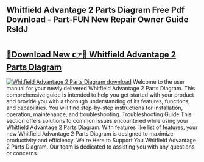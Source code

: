 ## Whitfield Advantage 2 Parts Diagram Free Pdf Download - Part-FUN New Repair Owner Guide RsldJ

# <h2><a href="http://dfi7bxd.blite.top/?on=Whitfield+Advantage+2+Parts+Diagram">🔗Download New 👉🔴 Whitfield Advantage 2 Parts Diagram</a></h2>

[![Whitfield Advantage 2 Parts Diagram download](https://i.imgur.com/lujVjoI.png)](http://dfi7bxd.blite.top/?on=Whitfield+Advantage+2+Parts+Diagram)
Welcome to the user manual for your newly delivered Whitfield Advantage 2 Parts Diagram. This comprehensive guide is intended to help you get started with your product and provide you with a thorough understanding of its features, functions, and capabilities. You will find step-by-step instructions for installation, operation, maintenance, and troubleshooting. Troubleshooting Guide This section offers solutions to common issues encountered while using your Whitfield Advantage 2 Parts Diagram. With features like list of features, your new Whitfield Advantage 2 Parts Diagram is designed to maximize productivity and efficiency. We're Here to Support You Whitfield Advantage 2 Parts Diagram. Our team is dedicated to assisting you with any questions or concerns.
